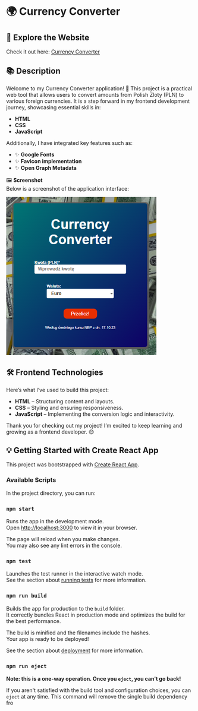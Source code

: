 # 🌍 Currency Converter

## 🚀 Explore the Website

Check it out here: [Currency Converter](https://gyrletta.github.io/Currency-Converter/)

## 📚 Description

Welcome to my Currency Converter application! 🎉 This project is a practical web tool that allows users to convert amounts from Polish Zloty (PLN) to various foreign currencies. It is a step forward in my frontend development journey, showcasing essential skills in:

- **HTML**
- **CSS**
- **JavaScript**

Additionally, I have integrated key features such as:

- ✨ **Google Fonts**
- ✨ **Favicon implementation**
- ✨ **Open Graph Metadata**

🖼️ **Screenshot**  
Below is a screenshot of the application interface:

![Currency Converter Screenshot](./public/CurrencyConverter.PNG)

## 🛠️ Frontend Technologies

Here’s what I’ve used to build this project:

- **HTML** – Structuring content and layouts.
- **CSS** – Styling and ensuring responsiveness.
- **JavaScript** – Implementing the conversion logic and interactivity.

Thank you for checking out my project! I’m excited to keep learning and growing as a frontend developer. 😊

## 💡 Getting Started with Create React App

This project was bootstrapped with [Create React App](https://github.com/facebook/create-react-app).

### Available Scripts

In the project directory, you can run:

### `npm start`

Runs the app in the development mode.\
Open [http://localhost:3000](http://localhost:3000) to view it in your browser.

The page will reload when you make changes.\
You may also see any lint errors in the console.

### `npm test`

Launches the test runner in the interactive watch mode.\
See the section about [running tests](https://facebook.github.io/create-react-app/docs/running-tests) for more information.

### `npm run build`

Builds the app for production to the `build` folder.\
It correctly bundles React in production mode and optimizes the build for the best performance.

The build is minified and the filenames include the hashes.\
Your app is ready to be deployed!

See the section about [deployment](https://facebook.github.io/create-react-app/docs/deployment) for more information.

### `npm run eject`

**Note: this is a one-way operation. Once you `eject`, you can't go back!**

If you aren't satisfied with the build tool and configuration choices, you can `eject` at any time. This command will remove the single build dependency fro
